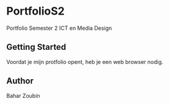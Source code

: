 # PortfolioS2
Portfolio Semester 2 ICT en Media Design

## Getting Started
Voordat je mijn protfolio opent, heb je een web browser nodig.

## Author
Bahar Zoubin
